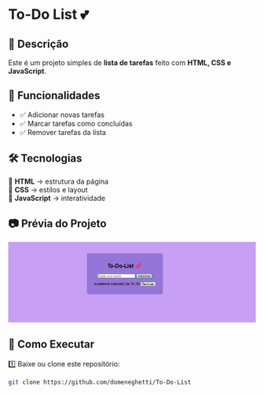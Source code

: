 # To-Do List 💕  

## 📖 Descrição  
Este é um projeto simples de **lista de tarefas** feito com **HTML, CSS e JavaScript**.  

## 🚀 Funcionalidades  
- ✅ Adicionar novas tarefas  
- ✅ Marcar tarefas como concluídas  
- ✅ Remover tarefas da lista  

## 🛠️ Tecnologias  
🔹 **HTML** → estrutura da página  
🔹 **CSS** → estilos e layout  
🔹 **JavaScript** → interatividade  

## 📷 Prévia do Projeto  
![To-Do List Preview](images/img%20to-do-list.png)

## 🏃 Como Executar  
1️⃣ Baixe ou clone este repositório:  
```bash
git clone https://github.com/domeneghetti/To-Do-List
